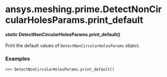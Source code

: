 # ansys.meshing.prime.DetectNonCircularHolesParams.print_default

<a id="ansys.meshing.prime.DetectNonCircularHolesParams.print_default"></a>

#### *static* DetectNonCircularHolesParams.print_default()

Print the default values of `DetectNonCircularHolesParams` object.

### Examples

```pycon
>>> DetectNonCircularHolesParams.print_default()
```

<!-- !! processed by numpydoc !! -->

